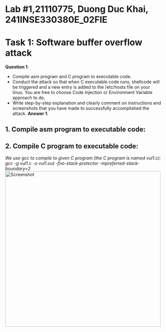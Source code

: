 # Lab #1,21110775, Duong Duc Khai, 241INSE330380E_02FIE
# Task 1: Software buffer overflow attack

**Question 1**: 
- Compile asm program and C program to executable code.
- Conduct the attack so that when C executable code runs, shellcode will be triggered and a new entry is  added to the /etc/hosts file on your linux. 
  You are free to choose Code Injection or Environment Variable approach to do. 
- Write step-by-step explanation and clearly comment on instructions and screenshots that you have made to successfully accomplished the attack.
**Answer 1**:
## 1. Compile asm program to executable code:
## 2. Compile C program to executable code:
*We use gcc to compile to given C program (the C program is named vul1.c):*<br>
*gcc -g vul1.c -o vul1.out -fno-stack-protector -mpreferred-stack-boundary=2*
<img width="500" alt="Screenshot" src="https://github.com/user-attachments/assets/e079c512-33b4-4599-a7fa-c1dd22173ebb"><br>


